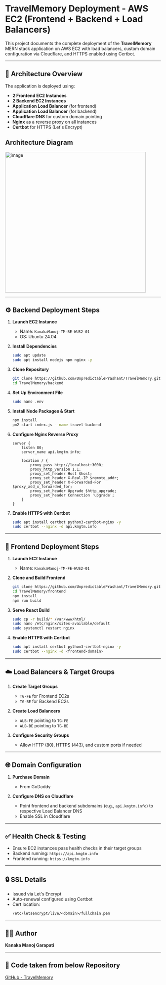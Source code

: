 # TravelMemory Deployment - AWS EC2 (Frontend + Backend + Load Balancers)

This project documents the complete deployment of the **TravelMemory** MERN stack application on AWS EC2 with load balancers, custom domain configuration via Cloudflare, and HTTPS enabled using Certbot.

---

## 📌 Architecture Overview

The application is deployed using:

- **2 Frontend EC2 Instances**
- **2 Backend EC2 Instances**
- **Application Load Balancer** (for frontend)
- **Application Load Balancer** (for backend)
- **Cloudflare DNS** for custom domain pointing
- **Nginx** as a reverse proxy on all instances
- **Certbot** for HTTPS (Let's Encrypt)
## Architecture Diagram
<img width="455" alt="image" src="https://github.com/user-attachments/assets/7527ced5-21d4-4652-898b-abb404632ecc" />

---

## ⚙️ Backend Deployment Steps

1. **Launch EC2 Instance**  
   - Name: `KanakaManoj-TM-BE-WUS2-01`
   - OS: Ubuntu 24.04

2. **Install Dependencies**
   ```bash
   sudo apt update
   sudo apt install nodejs npm nginx -y
   ```

3. **Clone Repository**
   ```bash
   git clone https://github.com/UnpredictablePrashant/TravelMemory.git
   cd TravelMemory/backend
   ```

4. **Set Up Environment File**
   ```bash
   sudo nano .env
   ```

5. **Install Node Packages & Start**
   ```bash
   npm install
   pm2 start index.js --name travel-backend
   ```

6. **Configure Nginx Reverse Proxy**
   ```nginx
   server {
       listen 80;
       server_name api.kmgtm.info;

       location / {
           proxy_pass http://localhost:3000;
           proxy_http_version 1.1;
           proxy_set_header Host $host;
           proxy_set_header X-Real-IP $remote_addr;
           proxy_set_header X-Forwarded-For $proxy_add_x_forwarded_for;
           proxy_set_header Upgrade $http_upgrade;
           proxy_set_header Connection 'upgrade';
       }
   }
   ```

7. **Enable HTTPS with Certbot**
   ```bash
   sudo apt install certbot python3-certbot-nginx -y
   sudo certbot --nginx -d api.kmgtm.info
   ```

---

## 🎨 Frontend Deployment Steps

1. **Launch EC2 Instance**  
   - Name: `KanakaManoj-TM-FE-WUS2-01`

2. **Clone and Build Frontend**
   ```bash
   git clone https://github.com/UnpredictablePrashant/TravelMemory.git
   cd TravelMemory/frontend
   npm install
   npm run build
   ```

3. **Serve React Build**
   ```bash
   sudo cp -r build/* /var/www/html/
   sudo nano /etc/nginx/sites-available/default
   sudo systemctl restart nginx
   ```

4. **Enable HTTPS with Certbot**
   ```bash
   sudo apt install certbot python3-certbot-nginx -y
   sudo certbot --nginx -d <frontend-domain>
   ```

---

## ☁️ Load Balancers & Target Groups

1. **Create Target Groups**
   - `TG-FE` for Frontend EC2s
   - `TG-BE` for Backend EC2s

2. **Create Load Balancers**
   - `ALB-FE` pointing to `TG-FE`
   - `ALB-BE` pointing to `TG-BE`

3. **Configure Security Groups**
   - Allow HTTP (80), HTTPS (443), and custom ports if needed

---

## 🌐 Domain Configuration

1. **Purchase Domain**
   - From GoDaddy

2. **Configure DNS on Cloudflare**
   - Point frontend and backend subdomains (e.g., `api.kmgtm.info`) to respective Load Balancer DNS
   - Enable SSL in Cloudflare

---

## ✅ Health Check & Testing

- Ensure EC2 instances pass health checks in their target groups
- Backend running: `https://api.kmgtm.info`
- Frontend running: `https://kmgtm.info`

---

## 🔒 SSL Details

- Issued via Let's Encrypt
- Auto-renewal configured using Certbot
- Cert location:
  ```
  /etc/letsencrypt/live/<domain>/fullchain.pem
  ```

---

## 🧑‍💻 Author

**Kanaka Manoj Garapati**

---

## 📎 Code taken from below Repository

[GitHub - TravelMemory](https://github.com/UnpredictablePrashant/TravelMemory)
